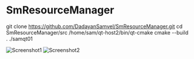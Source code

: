 # SmResourceManager

git clone https://github.com/DadayanSamvel/SmResourceManager.git
cd SmResourceManager/src
/home/sam/qt-host2/bin/qt-cmake
cmake --build .
./samqt01


![Screenshot1](https://github.com/DadayanSamvel/SmResourceManager/assets/20617223/de5c1951-f1a6-4c01-be09-ecf232fab092)
![Screenshot2](https://github.com/DadayanSamvel/SmResourceManager/assets/20617223/3a68928d-eb7e-4970-9a02-76ece9f39def)
